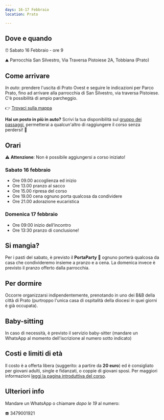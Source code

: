 ```yaml
---
days: 16-17 Febbraio
location: Prato

---
```

## Dove e quando 

⏰ Sabato 16 Febbraio - ore 9 

⛰️ Parrocchia San Silvestro, Via Traversa Pistoiese 2A, Tobbiana (Prato)

## Come arrivare

_In auto_: prendere l'uscita di Prato Ovest e seguire le indicazioni per Parco Prato, fino ad arrivare alla parrocchia di San Silvestro, via traversa Pistoiese. C'è possibilità di ampio parcheggio.

👉 [Trovaci sulla mappa](https://goo.gl/maps/CWkHnetJB7n "Trovaci sulla mappa")

**Hai un posto in più in auto?** Scrivi la tua disponibilità sul [gruppo dei passaggi](), permetterai a qualcun'altro di raggiungere il corso senza perdersi! 😬

## Orari

⚠️ **Attenzione**: Non è possibile aggiungersi a corso iniziato!

### Sabato 16 febbraio

- Ore 09.00 accoglienza ed inizio
- Ore 13.00 pranzo al sacco
- Ore 15.00 ripresa del corso
- Ore 19.00 cena ognuno porta qualcosa da condividere
- Ore 21.00 adorazione eucaristica

### Domenica 17 febbraio

- Ore 09:00 inizio dell’incontro
- Ore 13:30 pranzo di conclusione!

## Si mangia?

Per i pasti del sabato, è previsto il **PortaParty** 🥳 ognuno porterà qualcosa da casa che condivideremo insieme a pranzo e a cena. La domenica invece è previsto il pranzo offerto dalla parrocchia.

## Per dormire

Occorre organizzarsi indipendentemente, prenotando in uno dei B&B della città di Prato (purtroppo l'unica casa di ospitalità della diocesi in quei giorni è già occupata).

## Baby-sitting

In caso di necessità, è previsto il servizio baby-sitter (mandare un WhatsApp al momento dell'iscrizione al numero sotto indicato)

## Costi e limiti di età

Il costo è a offerta libera (suggerito: a partire da **20 euro**) ed è consigliato per giovani adulti, single e fidanzati, o coppie di giovani sposi. Per maggiori informazioni [leggi la pagina introduttiva del corso](https://tour.5p2p.it).

## Ulteriori info

Mandare un WhatsApp o chiamare _dopo le 19_ al numero:

☎️ 3479001921